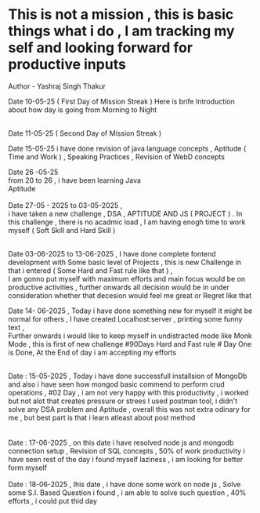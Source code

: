 # This is not a mission , this is basic  things  what i do ,  I am tracking my self and looking forward for productive inputs 
Author - Yashraj Singh Thakur 

Date 10-05-25 ( First Day of Mission Streak )
Here is brife Introduction about how day is going 
from  Morning to Night 

<br>
Date 11-05-25 ( Second Day of Mission Streak ) 
<br>

Date 15-05-25
i have done revision of java language concepts , Aptitude ( Time and Work ) , Speaking Practices  , Revision of WebD concepts 
<br>

Date 26 -05-25 
<br>
from 20 to 26  , i have been learning  Java 
<br>
Aptitude   
<br>
Date  27-05 - 2025 to 03-05-2025  , 
<br>
i have taken a new challenge  ,  DSA , APTITUDE AND  JS ( PROJECT ) . 
In this challenge , there is no acadmic load , I am having enogh time to work myself ( Soft Skill and Hard Skill )  
<br>

Date 03-06-2025 to 13-06-2025  , I have done complete fontend  development  with Some basic level of Projects ,  this is new Challenge  in that  i entered  ( Some Hard and Fast rule like that )  , 
<br>
I am gonno put myself with maximum  efforts  and  main focus would be on productive activities , further onwards all decision would be  in under consideration whether that decesion would feel me great or Regret like that 
<br>

Date 14- 06-2025  , Today i have done something new for myself it might be normal for others , I have created Localhost:server , printing some funny text , 
<br>
Further onwards i would like to keep myself in undistracted mode like Monk Mode , this  is first of new challenge  #90Days Hard and Fast rule # Day One is Done, At the End of day i am accepting my efforts 



<br>
Date : 15-05-2025 , Today  i have done  successfull installsion of MongoDb and also i have seen how mongod basic commend to perform crud operations , 
#02  Day , i am not very happy with this productivity , i worked but not alot that creates pressure or strees 
I used postman tool, i didn't solve any DSA problem and Aptitude , overall this was not extra odinary for me , but best part is that i learn atleast about post method 
<br>
<br>

 <br>
 Date : 17-06-2025  , on this date i have resolved node js and mongodb connection setup , Revision of SQL  concepts  , 50% of work productivity i have seen  rest of the day i found myself laziness , i am looking for better form myself 

<br>


<br>
Date : 18-06-2025 , Ihis date , i have done some work on node js , Solve some  S.I. Based Question  i found , i am able to solve such question , 40% efforts  , i could put thid day 

   
